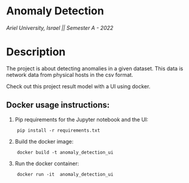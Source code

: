 # Anomaly Detection

###### Ariel University, Israel || Semester A - 2022

# Description



The project is about detecting anomalies in a given dataset. This data is network data from physical hosts in the csv format.





Check out this project result model with a UI using docker.

## Docker usage instructions:

1. Pip requirements for the Jupyter notebook and the UI:
```
    pip install -r requirements.txt
```


2. Build the docker image:
```
    docker build -t anomaly_detection_ui
```






3. Run the docker container:
```
    docker run -it  anomaly_detection_ui
```







